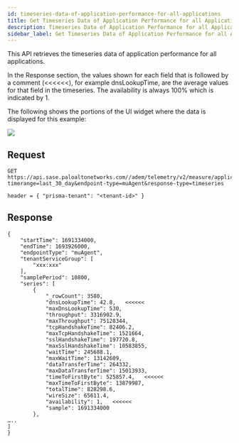 ```yaml
---
id: timeseries-data-of-application-performance-for-all-applications
title: Get Timeseries Data of Application Performance for all Applications
description: Timeseries Data of Application Performance for all Applications
sidebar_label: Get Timeseries Data of Application Performance for all Applications
---
```


This API retrieves the timeseries data of application performance for all applications.  

In the Response section, the values shown for each field that is followed by a comment (<<<<<<), for example dnsLookupTime, are the average values for that field in the timeseries. The availability is always 100% which is indicated by 1.

The following shows the portions of the UI widget where the data is displayed for this example:

![](/sase/img/adem/DOCS-3762-timeseries-data-of-app-perf-for-all-apps.png)


## Request

    GET https://api.sase.paloaltonetworks.com//adem/telemetry/v2/measure/application/metric? timerange=last_30_day&endpoint-type=muAgent&response-type=timeseries
     
    header = { "prisma-tenant": "<tenant-id>" }


## Response

    {
        "startTime": 1691334000,
        "endTime": 1693926000,
        "endpointType": "muAgent",
        "tenantServiceGroup": [
            "xxx:xxx"
        ],
        "samplePeriod": 10800,
        "series": [
            {
                "_rowCount": 3580,
                "dnsLookupTime": 42.8,   <<<<<<
                "maxDnsLookupTime": 530,
                "throughput": 3316902.9,
                "maxThroughput": 75128344,
                "tcpHandshakeTime": 82406.2,
                "maxTcpHandshakeTime": 1521664,
                "sslHandshakeTime": 197720.8,
                "maxSslHandshakeTime": 10583855,
                "waitTime": 245688.1,
                "maxWaitTime": 13142609,
                "dataTransferTime": 264332,
                "maxDataTransferTime": 15013933,
                "timeToFirstByte": 525857.4,   <<<<<<
                "maxTimeToFirstByte": 13879987,
                "totalTime": 828298.6,
                "wireSize": 65611.4,
                "availability": 1,   <<<<<< 
                "sample": 1691334000
            },
    …..
    ]
    }

